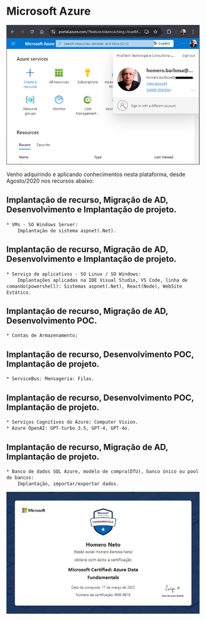 # Microsoft Azure

![my-profile-azure](img/my-profile-azure.png "my-profile-azure.png")

Venho adquirindo e aplicando conhecimentos nesta plataforma, desde Agosto/2020 nos recursos abaixo:

## Implantação de recurso, Migração de AD, Desenvolvimento e Implantação de projeto.

    * VMs - SO Windows Server:
        Implantação de sistema aspnet(.Net).

## Implantação de recurso, Migração de AD, Desenvolvimento e Implantação de projeto.

    * Serviço de aplicativos - SO Linux / SO Windows:
        Implantações aplicadas na IDE Visual Studio, VS Code, linha de comando(powershell): Sistemas aspnet(.Net), React(Node), WebSite Estático.

## Implantação de recurso, Migração de AD, Desenvolvimento POC.

    * Contas de Armazenamento;

## Implantação de recurso, Desenvolvimento POC, Implantação de projeto.

    * ServiceBus: Mensageria: Filas.

## Implantação de recurso, Desenvolvimento POC, Implantação de projeto.

    * Serviços Cognitivos do Azure: Computer Vision.
    * Azure OpenAI: GPT-turbo 3.5, GPT-4, GPT-4o.

## Implantação de recurso, Migração de AD, Implantação de projeto.

    * Banco de dados SQL Azure, modelo de compra(DTU), banco único ou pool de bancos:
        Implantação, importar/exportar dados.

![DP900](img/DP900.jpg "DP900.png")
